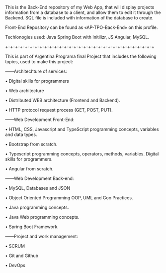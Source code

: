 This is the Back-End repository of my Web App, that will display projects information from a database to a client, and allow them to edit it through the Backend.
SQL file is included with information of the database to create.

Front-End Repository can be found as «AP-TPO-Back-End» on this profile.

Techlonogies used: Java Spring Boot with Initilizr, JS Angular, MySQL.

+-+-+-+-+-+-+-+-+-+-+-+-+-+-+-+-+-+-+-+-+-+-+-+-+-+-+-+-+-+-+

This is part of Argentina Programa final Project that includes the following topics, used to make this project:

——Architechture of services:

• Digital skills for programmers

• Web architecture

• Distributed WEB architecture (Frontend and Backend).

• HTTP protocol request process (GET, POST, PUT).

——Web Development Front-End: 

• HTML, CSS, Javascript and TypeScript programming concepts, variables and data types.

• Bootstrap from scratch.

• Typescript programming concepts, operators, methods, variables. Digital skills for programmers.

• Angular from scratch.

——Web Development Back-end:

• MySQL, Databases and JSON

• Object Oriented Programming OOP, UML and Goo Practices.

• Java programming concepts.

• Java Web programming concepts.

• Spring Boot Framework.

——Project and work management:

• SCRUM

• Git and Github

• DevOps
